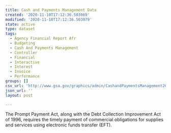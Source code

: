 ```yaml
---
title: Cash and Payments Management Data
created: '2020-11-10T17:12:36.503069'
modified: '2020-11-10T17:12:36.503079'
state: active
type: dataset
tags:
  - Agency Financial Report Afr
  - Budgeting
  - Cash And Payments Management
  - Controller
  - Financial
  - Interactive
  - Interest
  - Invoice
  - Performance
groups: []
csv_url: 'http://www.gsa.gov/graphics/admin/CashandPaymentsManagement2007-2009.zip'
json_url: ''
layout: post

---
```

The Prompt Payment Act, along with the Debt Collection Improvement Act of 1996, requires the timely payment of commercial obligations for supplies and services using electronic funds transfer (EFT).
